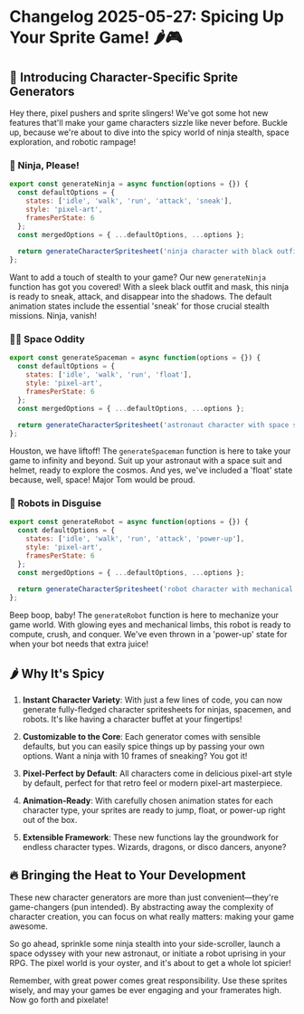 # Changelog 2025-05-27: Spicing Up Your Sprite Game! 🌶️🎮

## 🚀 Introducing Character-Specific Sprite Generators

Hey there, pixel pushers and sprite slingers! We've got some hot new features that'll make your game characters sizzle like never before. Buckle up, because we're about to dive into the spicy world of ninja stealth, space exploration, and robotic rampage!

### 🥷 Ninja, Please!

```javascript
export const generateNinja = async function(options = {}) {
  const defaultOptions = {
    states: ['idle', 'walk', 'run', 'attack', 'sneak'],
    style: 'pixel-art',
    framesPerState: 6
  };
  const mergedOptions = { ...defaultOptions, ...options };
  
  return generateCharacterSpritesheet('ninja character with black outfit and mask', mergedOptions);
};
```

Want to add a touch of stealth to your game? Our new `generateNinja` function has got you covered! With a sleek black outfit and mask, this ninja is ready to sneak, attack, and disappear into the shadows. The default animation states include the essential 'sneak' for those crucial stealth missions. Ninja, vanish!

### 👨‍🚀 Space Oddity

```javascript
export const generateSpaceman = async function(options = {}) {
  const defaultOptions = {
    states: ['idle', 'walk', 'run', 'float'],
    style: 'pixel-art',
    framesPerState: 6
  };
  const mergedOptions = { ...defaultOptions, ...options };
  
  return generateCharacterSpritesheet('astronaut character with space suit and helmet', mergedOptions);
};
```

Houston, we have liftoff! The `generateSpaceman` function is here to take your game to infinity and beyond. Suit up your astronaut with a space suit and helmet, ready to explore the cosmos. And yes, we've included a 'float' state because, well, space! Major Tom would be proud.

### 🤖 Robots in Disguise

```javascript
export const generateRobot = async function(options = {}) {
  const defaultOptions = {
    states: ['idle', 'walk', 'run', 'attack', 'power-up'],
    style: 'pixel-art',
    framesPerState: 6
  };
  const mergedOptions = { ...defaultOptions, ...options };
  
  return generateCharacterSpritesheet('robot character with mechanical limbs and glowing eyes', mergedOptions);
};
```

Beep boop, baby! The `generateRobot` function is here to mechanize your game world. With glowing eyes and mechanical limbs, this robot is ready to compute, crush, and conquer. We've even thrown in a 'power-up' state for when your bot needs that extra juice!

## 🌶️ Why It's Spicy

1. **Instant Character Variety**: With just a few lines of code, you can now generate fully-fledged character spritesheets for ninjas, spacemen, and robots. It's like having a character buffet at your fingertips!

2. **Customizable to the Core**: Each generator comes with sensible defaults, but you can easily spice things up by passing your own options. Want a ninja with 10 frames of sneaking? You got it!

3. **Pixel-Perfect by Default**: All characters come in delicious pixel-art style by default, perfect for that retro feel or modern pixel-art masterpiece.

4. **Animation-Ready**: With carefully chosen animation states for each character type, your sprites are ready to jump, float, or power-up right out of the box.

5. **Extensible Framework**: These new functions lay the groundwork for endless character types. Wizards, dragons, or disco dancers, anyone?

## 🔥 Bringing the Heat to Your Development

These new character generators are more than just convenient—they're game-changers (pun intended). By abstracting away the complexity of character creation, you can focus on what really matters: making your game awesome.

So go ahead, sprinkle some ninja stealth into your side-scroller, launch a space odyssey with your new astronaut, or initiate a robot uprising in your RPG. The pixel world is your oyster, and it's about to get a whole lot spicier!

Remember, with great power comes great responsibility. Use these sprites wisely, and may your games be ever engaging and your framerates high. Now go forth and pixelate!
